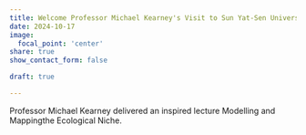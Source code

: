 ```yaml
---
title: Welcome Professor Michael Kearney's Visit to Sun Yat-Sen University
date: 2024-10-17
image:
  focal_point: 'center'
share: true
show_contact_form: false

draft: true

---
```




Professor Michael Kearney delivered an inspired lecture Modelling and Mappingthe Ecological Niche.
